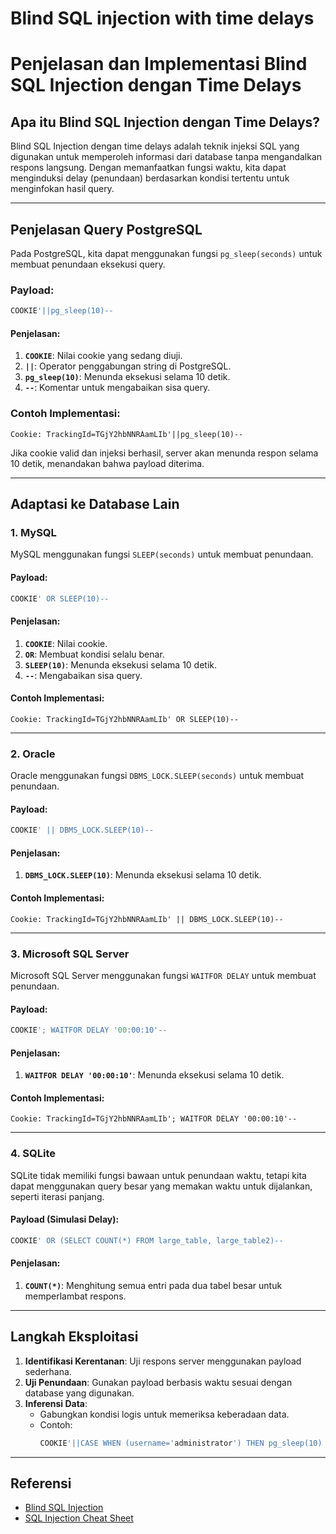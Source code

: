 # Blind SQL injection with time delays
# Penjelasan dan Implementasi Blind SQL Injection dengan Time Delays

## **Apa itu Blind SQL Injection dengan Time Delays?**
Blind SQL Injection dengan time delays adalah teknik injeksi SQL yang digunakan untuk memperoleh informasi dari database tanpa mengandalkan respons langsung. Dengan memanfaatkan fungsi waktu, kita dapat menginduksi delay (penundaan) berdasarkan kondisi tertentu untuk menginfokan hasil query.

---

## **Penjelasan Query PostgreSQL**
Pada PostgreSQL, kita dapat menggunakan fungsi `pg_sleep(seconds)` untuk membuat penundaan eksekusi query.

### **Payload:**
```sql
COOKIE'||pg_sleep(10)--
```

#### **Penjelasan:**
1. **`COOKIE`**: Nilai cookie yang sedang diuji.
2. **`||`**: Operator penggabungan string di PostgreSQL.
3. **`pg_sleep(10)`**: Menunda eksekusi selama 10 detik.
4. **`--`**: Komentar untuk mengabaikan sisa query.

### **Contoh Implementasi:**
```plaintext
Cookie: TrackingId=TGjY2hbNNRAamLIb'||pg_sleep(10)--
```
Jika cookie valid dan injeksi berhasil, server akan menunda respon selama 10 detik, menandakan bahwa payload diterima.

---

## **Adaptasi ke Database Lain**
### **1. MySQL**
MySQL menggunakan fungsi `SLEEP(seconds)` untuk membuat penundaan.

#### **Payload:**
```sql
COOKIE' OR SLEEP(10)--
```

#### **Penjelasan:**
1. **`COOKIE`**: Nilai cookie.
2. **`OR`**: Membuat kondisi selalu benar.
3. **`SLEEP(10)`**: Menunda eksekusi selama 10 detik.
4. **`--`**: Mengabaikan sisa query.

#### **Contoh Implementasi:**
```plaintext
Cookie: TrackingId=TGjY2hbNNRAamLIb' OR SLEEP(10)--
```

---

### **2. Oracle**
Oracle menggunakan fungsi `DBMS_LOCK.SLEEP(seconds)` untuk membuat penundaan.

#### **Payload:**
```sql
COOKIE' || DBMS_LOCK.SLEEP(10)--
```

#### **Penjelasan:**
1. **`DBMS_LOCK.SLEEP(10)`**: Menunda eksekusi selama 10 detik.

#### **Contoh Implementasi:**
```plaintext
Cookie: TrackingId=TGjY2hbNNRAamLIb' || DBMS_LOCK.SLEEP(10)--
```

---

### **3. Microsoft SQL Server**
Microsoft SQL Server menggunakan fungsi `WAITFOR DELAY` untuk membuat penundaan.

#### **Payload:**
```sql
COOKIE'; WAITFOR DELAY '00:00:10'--
```

#### **Penjelasan:**
1. **`WAITFOR DELAY '00:00:10'`**: Menunda eksekusi selama 10 detik.

#### **Contoh Implementasi:**
```plaintext
Cookie: TrackingId=TGjY2hbNNRAamLIb'; WAITFOR DELAY '00:00:10'--
```

---

### **4. SQLite**
SQLite tidak memiliki fungsi bawaan untuk penundaan waktu, tetapi kita dapat menggunakan query besar yang memakan waktu untuk dijalankan, seperti iterasi panjang.

#### **Payload (Simulasi Delay):**
```sql
COOKIE' OR (SELECT COUNT(*) FROM large_table, large_table2)--
```

#### **Penjelasan:**
1. **`COUNT(*)`**: Menghitung semua entri pada dua tabel besar untuk memperlambat respons.

---

## **Langkah Eksploitasi**
1. **Identifikasi Kerentanan**: Uji respons server menggunakan payload sederhana.
2. **Uji Penundaan**: Gunakan payload berbasis waktu sesuai dengan database yang digunakan.
3. **Inferensi Data**:
   - Gabungkan kondisi logis untuk memeriksa keberadaan data.
   - Contoh:
     ```sql
     COOKIE'||CASE WHEN (username='administrator') THEN pg_sleep(10) ELSE pg_sleep(0) END--
     ```

---

## **Referensi**
- [Blind SQL Injection](https://portswigger.net/web-security/sql-injection/blind)
- [SQL Injection Cheat Sheet](https://portswigger.net/web-security/sql-injection/cheat-sheet)
